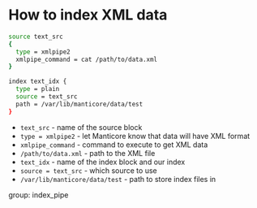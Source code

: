 # How to index XML data

```bash
source text_src
{
  type = xmlpipe2
  xmlpipe_command = cat /path/to/data.xml
}

index text_idx {
  type = plain
  source = text_src
  path = /var/lib/manticore/data/test
}
```

- `text_src` - name of the source block
- `type = xmlpipe2` - let Manticore know that data will have XML format
- `xmlpipe_command` - command to execute to get XML data
- `/path/to/data.xml` - path to the XML file
- `text_idx` - name of the index block and our index
- `source = text_src` - which source to use
- `/var/lib/manticore/data/test` - path to store index files in

group: index_pipe


